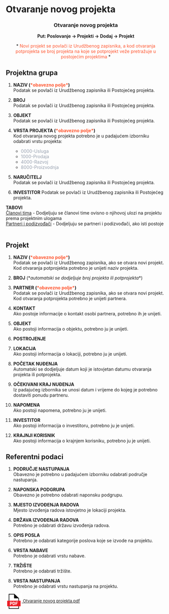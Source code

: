 # Otvaranje novog projekta  

### <p align=center>**Otvaranje novog projekta**  

**<p align=center>Put: Poslovanje → Projekti → Dodaj → Projekt**  

<p align=center> * <span style="color:#ff5630">Novi projekt se povlači iz Urudžbenog zapisnika, a kod otvaranja potprojekta se broj projekta na koje se potprojekt veže pretražuje u postojećim projektima</span> *</p>

## Projektna grupa  
1. **NAZIV (<span style="color: #ff5630">\*obavezno polje\*</span>)**      
    Podatak se povlači iz Urudžbenog zapisnika ili Postojećeg projekta.

2. **BROJ**     
    Podatak se povlači iz Urudžbenog zapisnika ili Postojećeg projekta.

3. **OBJEKT**     
    Podatak se povlači iz Urudžbenog zapisnika ili Postojećeg projekta.

4. **VRSTA PROJEKTA (<span style="color: #ff5630">\*obavezno polje\*</span>)**     
    Kod otvaranja novog projekta potrebno je u padajućem izborniku odabrati vrstu projekta:
    - <span style="color: #97a0af">0000-Usluga</span>
    - <span style="color: #97a0af">1000-Prodaja</span>
    - <span style="color: #97a0af">4000-Razvoj</span>
    - <span style="color: #97a0af">8000-Proizvodnja</span>

5. **NARUČITELJ**   
    Podatak se povlači iz Urudžbenog zapisnika ili Postojećeg projekta.

6. **INVESTITOR**
    Podatak se povlači iz Urudžbenog zapisnika ili Postojećeg projekta.

**TABOVI**  
<ins>Članovi tima</ins> - Dodjeljuju se članovi time ovisno o njihovoj ulozi na projektu prema projektnim ulogama   
<ins>Partneri i podizvođači</ins> - Dodjeljuju se partneri i podizvođači, ako isti postoje
<br></br>


## Projekt

1. **NAZIV (<span style="color: #ff5630">\*obavezno polje\*</span>)**      
    Podatak se povlači iz Urudžbenog zapisnika, ako se otvara novi projekt. Kod otvaranja potprojekta potrebno je unijeti naziv projekta.

2. **BROJ** (\**automatski se dodjeljuje broj projekta ili potprojekta**)

3. **PARTNER (<span style="color: #ff5630">\*obavezno polje\*</span>)**     
    Podatak se povlači iz Urudžbenog zapisnika, ako se otvara novi projekt. Kod otvaranja potprojekta potrebno je unijeti partnera.

4. **KONTAKT**     
    Ako postoje informacije o kontakt osobi partnera, potrebno ih je unijeti.

5. **OBJEKT**   
    Ako postoji informacija o objektu, potrebno ju je unijeti.

6. **POSTROJENJE**


7. **LOKACIJA**     
    Ako postoji informacija o lokaciji, potrebno ju je unijeti.

8. **POČETAK NUĐENJA**      
    Automatski se dodjeljuje datum koji je istovjetan datumu otvaranja projekta ili potprojekta.

9. **OČEKIVANI KRAJ NUĐENJA**   
    Iz padajućeg izbornika se unosi datum i vrijeme do kojeg je potrebno dostaviti ponudu partneru.

10. **NAPOMENA**    
    Ako postoji napomena, potrebno ju je unijeti.

11. **INVESTITOR**  
    Ako postoji informacija o investitoru, potrebno ju je unijeti.

12. **KRAJNJI KORISNIK**    
    Ako postoji informacija o krajnjem korisniku, potrebno ju je unijeti.


## Referentni podaci

1. **PODRUČJE NASTUPANJA**     
    Obavezno je potrebno u padajućem izborniku odabrati područje nastupanja.

2. **NAPONSKA PODGRUPA**     
    Obavezno je potrebno odabrati naponsku podgrupu.

3. **MJESTO IZVOĐENJA RADOVA**     
    Mjesto izvođenja radova istovjetno je lokaciji projekta.

4. **DRŽAVA IZVOĐENJA RADOVA**     
    Potrebno je odabrati državu izvođenja radova.

5. **OPIS POSLA**     
    Potrebno je odabrati kategorije poslova koje se izvode na projektu.

6. **VRSTA NABAVE**     
    Potrebno je odabrati vrstu nabave.

7. **TRŽIŠTE**     
    Potrebno je odabrati tržište.

8. **VRSTA NASTUPANJA**     
    Potrebno je odabrati vrstu nastupanja na projektu.


<a href="../documents/Otvaranje novog projekta.pdf" target="_blank">
    <img src="../images/pdf.png" alt="Download link Otvaranje novog projekta.pdf" style="width:50px;height:50px;vertical-align:middle">
    <font size="2">Otvaranje novog projekta.pdf</font>
</a>

<br></br><br></br>